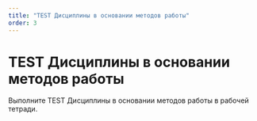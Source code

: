 ```yaml
---
title: "TEST Дисциплины в основании методов работы"
order: 3
---
```


# TEST Дисциплины в основании методов работы

Выполните TEST Дисциплины в основании методов работы в рабочей тетради.